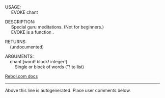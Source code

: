 USAGE:  
&nbsp;&nbsp;&nbsp;&nbsp;&nbsp;EVOKE&nbsp;chant&nbsp;  
  
DESCRIPTION:  
&nbsp;&nbsp;&nbsp;&nbsp;&nbsp;Special&nbsp;guru&nbsp;meditations.&nbsp;(Not&nbsp;for&nbsp;beginners.)  
&nbsp;&nbsp;&nbsp;&nbsp;&nbsp;EVOKE&nbsp;is&nbsp;a&nbsp;function&nbsp;.  
  
RETURNS:  
&nbsp;&nbsp;&nbsp;&nbsp;(undocumented)  
  
ARGUMENTS:  
&nbsp;&nbsp;&nbsp;&nbsp;chant&nbsp;[word!&nbsp;block!&nbsp;integer!]  
&nbsp;&nbsp;&nbsp;&nbsp;&nbsp;&nbsp;&nbsp;&nbsp;Single&nbsp;or&nbsp;block&nbsp;of&nbsp;words&nbsp;('?&nbsp;to&nbsp;list)  

[Rebol.com docs](http://www.rebol.com/r3/docs/functions/evoke.html)
___
Above this line is autogenerated. Place user comments below.